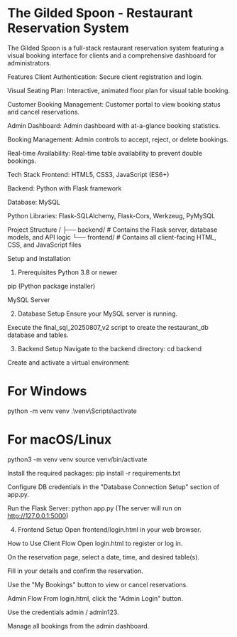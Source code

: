 # The Gilded Spoon - Restaurant Reservation System
The Gilded Spoon is a full-stack restaurant reservation system featuring a visual booking interface for clients and a comprehensive dashboard for administrators.

Features
Client Authentication: Secure client registration and login.

Visual Seating Plan: Interactive, animated floor plan for visual table booking.

Customer Booking Management: Customer portal to view booking status and cancel reservations.

Admin Dashboard: Admin dashboard with at-a-glance booking statistics.

Booking Management: Admin controls to accept, reject, or delete bookings.

Real-time Availability: Real-time table availability to prevent double bookings.

Tech Stack
Frontend: HTML5, CSS3, JavaScript (ES6+)

Backend: Python with Flask framework

Database: MySQL

Python Libraries: Flask-SQLAlchemy, Flask-Cors, Werkzeug, PyMySQL

Project Structure
/
├── backend/        # Contains the Flask server, database models, and API logic
└── frontend/       # Contains all client-facing HTML, CSS, and JavaScript files

Setup and Installation
1. Prerequisites
Python 3.8 or newer

pip (Python package installer)

MySQL Server

2. Database Setup
Ensure your MySQL server is running.

Execute the final_sql_20250807_v2 script to create the restaurant_db database and tables.

3. Backend Setup
Navigate to the backend directory:
cd backend

Create and activate a virtual environment:

# For Windows
python -m venv venv
.\venv\Scripts\activate

# For macOS/Linux
python3 -m venv venv
source venv/bin/activate

Install the required packages:
pip install -r requirements.txt

Configure DB credentials in the "Database Connection Setup" section of app.py.

Run the Flask Server:
python app.py
(The server will run on http://127.0.0.1:5000)

4. Frontend Setup
Open frontend/login.html in your web browser.

How to Use
Client Flow
Open login.html to register or log in.

On the reservation page, select a date, time, and desired table(s).

Fill in your details and confirm the reservation.

Use the "My Bookings" button to view or cancel reservations.

Admin Flow
From login.html, click the "Admin Login" button.

Use the credentials admin / admin123.

Manage all bookings from the admin dashboard.
